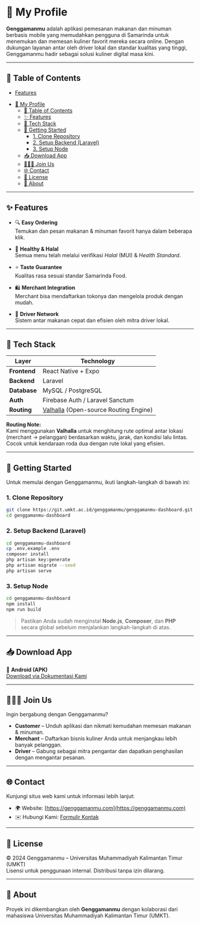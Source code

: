 
# 📱 My Profile

**Genggamanmu** adalah aplikasi pemesanan makanan dan minuman berbasis mobile yang memudahkan pengguna di Samarinda untuk menemukan dan memesan kuliner favorit mereka secara online. Dengan dukungan layanan antar oleh driver lokal dan standar kualitas yang tinggi, Genggamanmu hadir sebagai solusi kuliner digital masa kini.

---

## 📌 Table of Contents

- [Features](#-features)
<!-- - [Screenshots](#-screenshots) -->
- [📱 My Profile](#-my-profile)
  - [📌 Table of Contents](#-table-of-contents)
  - [✨ Features](#-features)
  - [🧰 Tech Stack](#-tech-stack)
  - [🚀 Getting Started](#-getting-started)
    - [1. Clone Repository](#1-clone-repository)
    - [2. Setup Backend (Laravel)](#2-setup-backend-laravel)
    - [3. Setup Node](#3-setup-node)
  - [📥 Download App](#-download-app)
  - [🧑‍🤝‍🧑 Join Us](#-join-us)
  - [🌐 Contact](#-contact)
  - [📄 License](#-license)
  - [🏫 About](#-about)

---

## ✨ Features

- 🔍 **Easy Ordering**  
  Temukan dan pesan makanan & minuman favorit hanya dalam beberapa klik.

- 🥗 **Healthy & Halal**  
  Semua menu telah melalui verifikasi *Halal* (MUI) & *Health Standard*.

- ⭐ **Taste Guarantee**  
  Kualitas rasa sesuai standar Samarinda Food.

- 🛍️ **Merchant Integration**  
  Merchant bisa mendaftarkan tokonya dan mengelola produk dengan mudah.

- 🛵 **Driver Network**  
  Sistem antar makanan cepat dan efisien oleh mitra driver lokal.

---

<!-- ## 🖼️ Screenshots

> *(Tambahkan tangkapan layar aplikasi di sini jika tersedia)*

--- -->

## 🧰 Tech Stack

| Layer       | Technology                                      |
|-------------|--------------------------------------------------|
| **Frontend**| React Native + Expo                             |
| **Backend** | Laravel                                          |
| **Database**| MySQL / PostgreSQL                              |
| **Auth**    | Firebase Auth / Laravel Sanctum                  |
| **Routing** | [Valhalla](https://github.com/valhalla/valhalla) (Open-source Routing Engine) |

**Routing Note:**  
Kami menggunakan **Valhalla** untuk menghitung rute optimal antar lokasi (merchant → pelanggan) berdasarkan waktu, jarak, dan kondisi lalu lintas. Cocok untuk kendaraan roda dua dengan rute lokal yang efisien.

---

## 🚀 Getting Started

Untuk memulai dengan Genggamanmu, ikuti langkah-langkah di bawah ini:

### 1. Clone Repository

```bash
git clone https://git.umkt.ac.id/genggamanmu/genggamanmu-dashboard.git
cd genggamanmu-dashboard
```

### 2. Setup Backend (Laravel)

```bash
cd genggamanmu-dashboard
cp .env.example .env
composer install
php artisan key:generate
php artisan migrate --seed
php artisan serve
```

### 3. Setup Node

```bash
cd genggamanmu-dashboard
npm install
npm run build
```

> Pastikan Anda sudah menginstal **Node.js**, **Composer**, dan **PHP** secara global sebelum menjalankan langkah-langkah di atas.

---

## 📥 Download App

📲 **Android (APK)**  
[Download via Dokumentasi Kami](https://docs.genggamanmu.com/introduction)

---

## 🧑‍🤝‍🧑 Join Us

Ingin bergabung dengan Genggamanmu?

- **Customer** – Unduh aplikasi dan nikmati kemudahan memesan makanan & minuman.
- **Merchant** – Daftarkan bisnis kuliner Anda untuk menjangkau lebih banyak pelanggan.
- **Driver** – Gabung sebagai mitra pengantar dan dapatkan penghasilan dengan mengantar pesanan.

---

## 🌐 Contact

Kunjungi situs web kami untuk informasi lebih lanjut:

- 🌍 Website: [https://genggamanmu.com](https://genggamanmu.com)
- ✉️ Hubungi Kami: [Formulir Kontak](https://genggamanmu.com/#hubungi-kami)

---

## 📄 License

© 2024 Genggamanmu – Universitas Muhammadiyah Kalimantan Timur (UMKT)  
Lisensi untuk penggunaan internal. Distribusi tanpa izin dilarang.

---

## 🏫 About

Proyek ini dikembangkan oleh **Genggamanmu** dengan kolaborasi dari mahasiswa Universitas Muhammadiyah Kalimantan Timur (UMKT).
